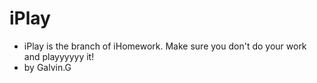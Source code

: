 # iPlay

- iPlay is the branch of iHomework. Make sure you don't do your work and playyyyyy it!
- by Galvin.G
